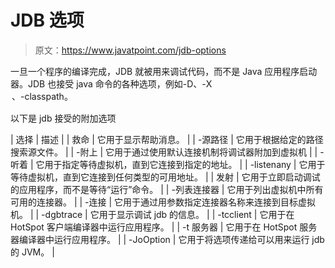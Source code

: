 # JDB 选项

> 原文：<https://www.javatpoint.com/jdb-options>

一旦一个程序的编译完成，JDB 就被用来调试代码，而不是 Java 应用程序启动器。JDB 也接受 java 命令的各种选项，例如-D、-X <option>、-classpath。</option>

以下是 jdb 接受的附加选项

| 选择 | 描述 |
| 救命 | 它用于显示帮助消息。 |
| -源路径 | 它用于根据给定的路径搜索源文件。 |
| -附上 | 它用于通过使用默认连接机制将调试器附加到虚拟机 |
| -听着 | 它用于指定等待虚拟机，直到它连接到指定的地址。 |
| -listenany | 它用于等待虚拟机，直到它连接到任何类型的可用地址。 |
| 发射 | 它用于立即启动调试的应用程序，而不是等待“运行”命令。 |
| -列表连接器 | 它用于列出虚拟机中所有可用的连接器。 |
| -连接 | 它用于通过用参数指定连接器名称来连接到目标虚拟机。 |
| -dgbtrace | 它用于显示调试 jdb 的信息。 |
| -tcclient | 它用于在 HotSpot 客户端编译器中运行应用程序。 |
| -t 服务器 | 它用于在 HotSpot 服务器编译器中运行应用程序。 |
| -JoOption | 它用于将选项传递给可以用来运行 jdb 的 JVM。 |